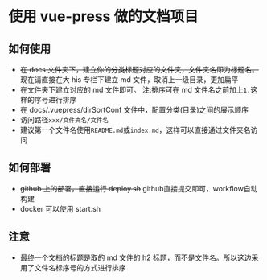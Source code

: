 <!--
 * @Author: smallalso<hu141418@gmail.com>
 * @Date: 2020-12-08 18:33:27
 * @LastEditors: smallalso<hu141418@gmail.com>
 * @LastEditTime: 2020-12-18 14:28:50
 * @FilePath: /his-doc/README.md
-->
# 使用 vue-press 做的文档项目

## 如何使用

- ~~在 docs 文件夹下，建立你的分类标题对应的文件夹，文件夹名即为标题名。~~ 现在请直接在大 his 专栏下建立 md 文件，取消上一级目录，更加扁平
- 在文件夹下建立对应的 md 文件即可。 注:排序可在 md 文件名之前加上`1.`这样的序号进行排序
- 在 docs/.vuepress/dirSortConf 文件中，配置分类(目录)之间的展示顺序
- 访问路径`xxx/文件夹名/文件名`
- 建议第一个文件名使用`README.md`或`index.md`，这样可以直接通过文件夹名访问

## 如何部署

- ~~github 上的部署，直接运行 deploy.sh~~ github直接提交即可，workflow自动构建
- docker 可以使用 start.sh

## 注意

- 最终一个文档的标题是取的 md 文件的 h2 标题，而不是文件名。所以这边采用了文件名标序号的方式进行排序
